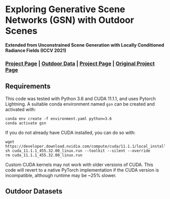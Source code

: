 # Exploring Generative Scene Networks (GSN) with Outdoor Scenes
**Extended from Unconstrained Scene Generation with Locally Conditioned Radiance Fields (ICCV 2021)**<br>

### [Project Page](https://github.com/tjtanaa/ml-gsn.git) | [Outdoor Data](#outdoor-datasets) | [Project Page](https://apple.github.io/ml-gsn/) | [Original Project Page](https://apple.github.io/ml-gsn/)


## Requirements
This code was tested with Python 3.6 and CUDA 11.1.1, and uses Pytorch Lightning. A suitable conda environment named `gsn` can be created and activated with:
```
conda env create -f environment.yaml python=3.6
conda activate gsn
```
If you do not already have CUDA installed, you can do so with:
```
wget https://developer.download.nvidia.com/compute/cuda/11.1.1/local_installers/cuda_11.1.1_455.32.00_linux.run
sh cuda_11.1.1_455.32.00_linux.run --toolkit --silent --override
rm cuda_11.1.1_455.32.00_linux.run
```
Custom CUDA kernels may not work with older versions of CUDA. This code will revert to a native PyTorch implementation if the CUDA version is incompatible, although runtime may be ~25% slower.



## Outdoor Datasets